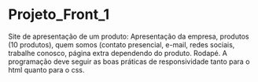 # Projeto_Front_1

Site de apresentação de um produto: Apresentação da empresa, produtos (10 produtos), quem somos (contato presencial, e-mail, redes sociais, trabalhe conosco, página extra dependendo do produto. Rodapé. 
A programação deve seguir as boas práticas de responsividade tanto para o html quanto para o css.
